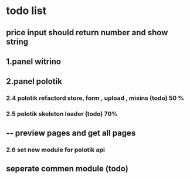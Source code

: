 # todo list

## price input should return number and show string

## 1.panel witrino

## 2.panel polotik


### 2.4 polotik refactord store, form , upload , mixins (todo) 50 %

### 2.5 polotik skeleton loader (todo) 70%

## -- preview pages and get all pages

### 2.6 set new module for polotik api

## seperate commen module (todo)
